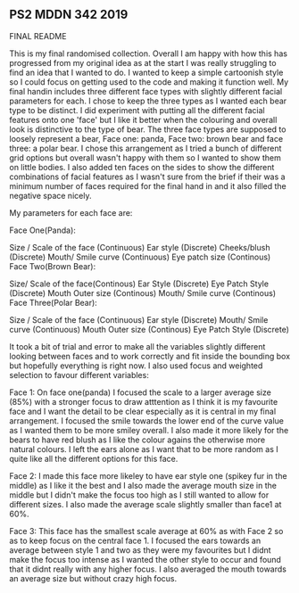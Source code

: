 ## PS2 MDDN 342 2019

FINAL README

This is my final randomised collection. Overall I am happy with how this has progressed from my original idea as at the start I was really struggling to find an idea that I wanted to do. I wanted to keep a simple cartoonish style so I could focus on getting used to the code and making it function well. My final handin includes three different face types with slightly different facial parameters for each. I chose to keep the three types as I wanted each bear type to be distinct. I did experiment with putting all the different facial features onto one 'face' but I like it better when the colouring and overall look is distinctive to the type of bear. The three face types are supposed to loosely represent a bear, Face one: panda, Face two: brown bear and face three: a polar bear. I chose this arrangement as I tried a bunch of different grid options but overall wasn't happy with them so I wanted to show them on little bodies. I also added ten faces on the sides to show the different combinations of facial features as I wasn't sure from the brief if their was a minimum number of faces required for the final hand in and it also filled the negative space nicely.

My parameters for each face are:

Face One(Panda):

Size / Scale of the face (Continuous)
Ear style (Discrete)
Cheeks/blush (Discrete)
Mouth/ Smile curve (Continuous)
Eye patch size (Continous)
Face Two(Brown Bear):

Size/ Scale of the face(Continous)
Ear Style (Discrete)
Eye Patch Style (Discrete)
Mouth Outer size (Continous)
Mouth/ Smile curve (Continous)
Face Three(Polar Bear):

Size / Scale of the face (Continuous)
Ear style (Discrete)
Mouth/ Smile curve (Continuous)
Mouth Outer size (Continous)
Eye Patch Style (Discrete)

It took a bit of trial and error to make all the variables slightly different looking between faces and to work correctly and fit inside the bounding box but hopefully everything is right now. I also used focus and weighted selection to favour different variables:

Face 1:
On face one(panda) I focused the scale to a larger average size (85%) with a stronger focus to draw atttention as I think it is my favourite face and I want the detail to be clear especially as it is central in my final arrangement. I focused the smile towards the lower end of the curve value as I wanted them to be more smiley overall. I also made it more likely for the bears to have red blush as I like the colour agains the otherwise more natural colours. I left the ears alone as I want that to be more random as I quite like all the different options for this face.

Face 2:
I made this face more likeley to have ear style one (spikey fur in the middle) as I like it the best and I also made the average mouth size in the middle but I didn't make the focus too high as I still wanted to allow for different sizes. I also made the average scale slightly smaller than face1 at 60%.

Face 3:
This face has the smallest scale average at 60% as with Face 2 so as to keep focus on the central face 1. I focused the ears towards an average between style 1 and two as they were my favourites but I didnt make the focus too intense as I wanted the other style to occur and found that it didnt really with any higher focus. I also averaged the mouth towards an average size but without crazy high focus.